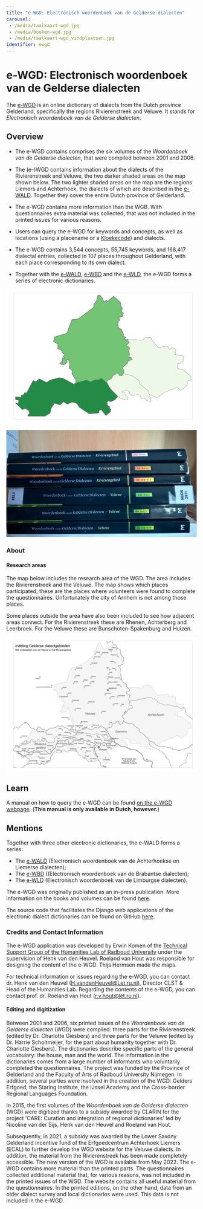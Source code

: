 ```yaml
---
title: "e-WGD: Electronisch woordenboek van de Gelderse dialecten"
carousel:
 - /media/taalkaart-wgd.jpg
 - /media/boeken-wgd.jpg
 - /media/taalkaart-wgd_vindplaatsen.jpg
identifier: ewgd
---
```


# e-WGD: Electronisch woordenboek van de Gelderse dialecten

The [e-WGD](https://e-wgd.nl/) is an online dictionary of dialects from the Dutch province Gelderland, specifically the regions Rivierenstreek and Veluwe. It stands for *Electronisch woordenboek van de Gelderse dialecten*.

## Overview

* The e-WGD contains comprises the six volumes of the *Woordenboek van de Gelderse dialecten*, that were compiled between 2001 and 2006.

* The (e-)WGD contains information about the dialects of the Rivierenstreek and Veluwe, the two darker shaded areas on the map shown below. The two lighter shaded areas on the map are the regions Liemers and Achterhoek, the dialects of which are described in the [e-WALD](https://www.ineo.tools/resources/ewald). Together they cover the entire Dutch province of Gelderland.

* The e-WGD contains more information than the WGB. With questionnaires extra material was collected, that was not included in the printed issues for various reasons.

* Users can query the e-WGD for keywords and concepts, as well as locations (using a placename or a [Kloekecode](https://kloeke.meertens.knaw.nl/)) and dialects.

* The e-WGD contains 3,544 concepts, 55,745 keywords, and 168,417 dialectal entries, collected in 107 places throughout Gelderland, with each place corresponding to its own dialect.

* Together with the [e-WALD](https://www.ineo.tools/resources/ewald), [e-WBD](https://www.ineo.tools/resources/ewbd) and the [e-WLD](https://www.ineo.tools/resources/ewld), the e-WGD forms a series of electronic dictionaries.

![Research area of the WGD.](https://github.com/CLARIAH/ineo-content/blob/master/media/taalkaart-wgd.jpg?raw=1)

![Original in-press publication of the *Woordenboek van de Gelderse dialecten*, that the e-WGD makes available digitally.](https://github.com/CLARIAH/ineo-content/blob/master/media/boeken-wgd.jpg)

### About

#### Research areas
The map below includes the research area of the WGD. The area includes the Rivierenstreek and the Veluwe. The map shows which places participated; these are the places where volunteers were found to complete the questionnaires. Unfortunately the city of Arnhem is not among those places.

Some places outside the area have also been included to see how adjacent areas connect. For the Rivierenstreek these are Rhenen, Achterberg and Leerbroek. For the Veluwe these are Bunschoten-Spakenburg and Huizen.

![Research area of the WGD.](https://github.com/CLARIAH/ineo-content/blob/master/media/taalkaart-wgd_vindplaatsen.jpg)



## Learn

A manual on how to query the e-WGD can be found [on the e-WGD webpage](https://e-wgd.nl/guide). (**This manual is only available in Dutch, however.**)

## Mentions

Together with three other electronic dictionaries, the e-WALD forms a series:
* The [e-WALD](https://www.ineo.tools/resources/ewald) (Electronisch woordenboek van de Achterhoekse en Liemerse dialecten);
* The [e-WBD](https://www.ineo.tools/resources/ewbd) ((Electronisch woordenboek van de Brabantse dialecten);
* The [e-WLD](https://www.ineo.tools/resources/ewld) (Electronisch woordenboek van de Limburgse dialecten).

The e-WGD was originally published as an in-press publication. More information on the books and volumes can be found [here](https://e-wgd.nl/delen).

The source code that facilitates the Django web applications of the electronic dialect dictionaries can be found on GitHub [here](https://github.com/ErwinKomen/RU-Wnd).

### Credits and Contact Information

The e-WGD application was developed by Erwin Komen of the [Technical Support Group of the Humanities Lab of Radboud University](https://www.ru.nl/facultyofarts/research/humanities-lab/our-labs/) under the supervision of Henk van den Heuvel. Roeland van Hout was responsible for designing the content of the e-WGD. Thijs Hermsen made the maps.

For technical information or issues regarding the e-WGD, you can contact dr. Henk van den Heuvel (H.vandenHeuvel@Let.ru.nl), Director CLST & Head of the Humanities Lab.
Regarding the contents of the e-WGD, you can contact prof. dr. Roeland van Hout (r.v.hout@let.ru.nl).

#### Editing and digitization

Between 2001 and 2006, six printed issues of the *Woordenboek van de Gelderse dialecten* (WGD) were compiled: three parts for the Rivierenstreek (edited by Dr. Charlotte Giesbers) and three parts for the Veluwe (edited by Dr. Harrie Scholtmeijer, for the part about humanity together with Dr. Charlotte Giesbers). The dictionaries describe specific parts of the general vocabulary: the house, man and the world. The information in the dictionaries comes from a large number of informants who voluntarily completed the questionnaires. The project was funded by the Province of Gelderland and the Faculty of Arts of Radboud University Nijmegen. In addition, several parties were involved in the creation of the WGD: Gelders Erfgoed, the Staring Institute, the IJssel Academy and the Cross-border Regional Languages Foundation.

In 2015, the first volumes of the *Woordenboek van de Gelderse dialecten* (WGD) were digitized thanks to a subsidy awarded by CLARIN for the project 'CARE: Curation and integration of regional dictionaries' led by Nicoline van der Sijs, Henk van den Heuvel and Roeland van Hout.

Subsequently, in 2021, a subsidy was awarded by the Lower Saxony Gelderland incentive fund of the Erfgoedcentrum Achterhoek Liemers (ECAL) to further develop the WGD website for the Veluwe dialects. In addition, the material from the Rivierenstreek has been made completely accessible. The new version of the WGD is available from May 2022. The e-WGD contains more material than the printed parts. The questionnaires collected additional material that, for various reasons, was not included in the printed issues of the WGD. The website contains all useful material from the questionnaires. In the printed editions, on the other hand, data from an older dialect survey and local dictionaries were used. This data is not included in the e-WGD.

